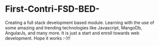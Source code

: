 # First-Contri-FSD-BED-
Creating a full stack development based module. Learning with the use of some amazing and trending technologies like Javascript, MangoDb, AngularJs, and many more. It is just a start and enroll towards web development. Hope it works :-)!!
